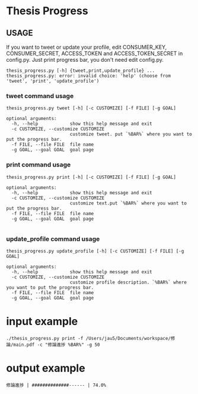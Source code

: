 # Thesis Progress

## USAGE
If you want to tweet or update your profile, edit CONSUMER_KEY, CONSUMER_SECRET, ACCESS_TOKEN and ACCESS_TOKEN_SECRET in config.py.
Just print progress bar, you don't need edit config.py.
```
thesis_progress.py [-h] {tweet,print,update_profile} ...
thesis_progress.py: error: invalid choice: 'help' (choose from 'tweet', 'print', 'update_profile')
```
### tweet command usage
```
thesis_progress.py tweet [-h] [-c CUSTOMIZE] [-f FILE] [-g GOAL]

optional arguments:
  -h, --help            show this help message and exit
  -c CUSTOMIZE, --customize CUSTOMIZE
                        customize tweet. put `%BAR%` where you want to put the progress bar.
  -f FILE, --file FILE  file name
  -g GOAL, --goal GOAL  goal page
```
### print command usage
```
thesis_progress.py print [-h] [-c CUSTOMIZE] [-f FILE] [-g GOAL]

optional arguments:
  -h, --help            show this help message and exit
  -c CUSTOMIZE, --customize CUSTOMIZE
                        customize text.put `%BAR%` where you want to put the progress bar.
  -f FILE, --file FILE  file name
  -g GOAL, --goal GOAL  goal page
  

```
### update_profile command usage
```
thesis_progress.py update_profile [-h] [-c CUSTOMIZE] [-f FILE] [-g GOAL]

optional arguments:
  -h, --help            show this help message and exit
  -c CUSTOMIZE, --customize CUSTOMIZE
                        customize profile description. `%BAR%` where you want to put the progress bar.
  -f FILE, --file FILE  file name
  -g GOAL, --goal GOAL  goal page
```

# input example
```
./thesis_progress.py print -f /Users/jau5/Documents/workspace/修論/main.pdf -c "修論進捗 %BAR%" -g 50
```
# output example
```
修論進捗 | ##############------ | 74.0%
```

